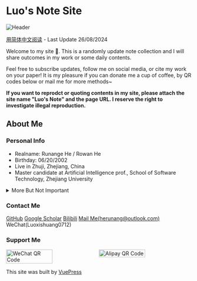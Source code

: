# Luo's Note Site

![Header](https://note-gallery-lxs.oss-cn-shanghai.aliyuncs.com/Typora/deeabb6d95d844228c969bf6352694b9-1724662048.png)

[用简体中文阅读](/) - Last Update 26/08/2024

Welcome to my site 👏. This is a randomly update note collection and I will share outcomes in my work or some daily contents.

Feel free to subscribe updates, follow me on social media, or cite my work on your paper! It is my pleasure if you can donate me a cup of coffee, by QR codes below or mail me for more methods~

**If you want to reprodct or quoting contents in my site, please attach the site name "Luo's Note" and the page URL. I reserve the right to investigate illegal reproduction.**

## About Me

### Personal Info

* Realname: Runange He / Rowan He
* Birthday: 06/20/2002
* Live in Zhuji, Zhejiang, China
* Master candidate at Artificial Intelligence prof., School of Software Technology, Zhejiang University

<details>
    <summary>More But Not Important</summary>

* 16 Personalities: INTP
* Now Playing: 
    * Honkai: Star Rail(100800456, CN Server)
    * EST2
* Now Listening: [AM](https://music.apple.com/cn/playlist/unnamed/pl.u-e98lGp5ieJ9REy) [Netease Cloud Music](https://music.163.com/#/user/home?id=43184734)
* Equipments: 
    * MacBook Pro 16' (2021/M1Pro/16G RAM)
    * Intel Core i5-12600KF & NVIDIA GeForce RTX 3090Ti

</details>

### Contact Me

[GitHub](https://github.com/LuoXishuang0712/)
[Google Scholar](https://scholar.google.com/citations?user=RcFDp9AAAAAJ)
[Bilibili](https://space.bilibili.com/27599383)
[Mail Me(herunang@outlook.com)](mailto://herunang@outlook.com)
WeChat(Luoxishuang0712)

### Support Me

<div style="display: flex; width: 100%">
    <img style="width: 50%; object-fit: contain;" src="https://note-gallery-lxs.oss-cn-shanghai.aliyuncs.com/Typora/043d4ac84a0e4dfca895680d88aed35a-1724664914.JPG" alt="WeChat QR Code">
    <img style="width: 50%; object-fit: contain;" src="https://note-gallery-lxs.oss-cn-shanghai.aliyuncs.com/Typora/9065809d692741208dfb0372c6a8d45b-1724664917.JPG" alt="Alipay QR Code">
</div>

This site was built by [VuePress](https://vuepress.vuejs.org/)